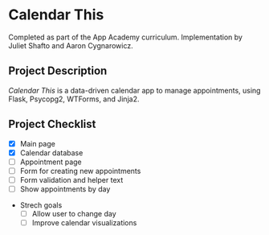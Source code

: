# Calendar This
Completed as part of the App Academy curriculum. Implementation by Juliet Shafto and Aaron Cygnarowicz.

## Project Description
_Calendar This_ is a data-driven calendar app to manage appointments, using Flask, Psycopg2, WTForms, and Jinja2.

## Project Checklist
- [x] Main page
- [x] Calendar database
- [ ] Appointment page
- [ ] Form for creating new appointments
- [ ] Form validation and helper text
- [ ] Show appointments by day
- Strech goals
  - [ ] Allow user to change day
  - [ ] Improve calendar visualizations
